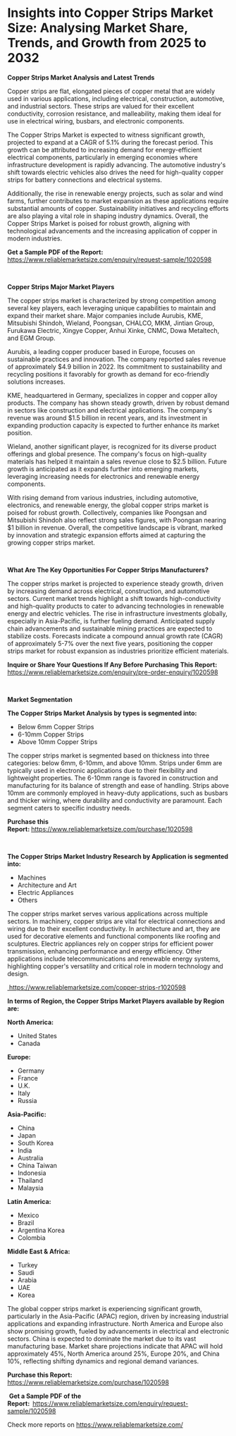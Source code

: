 <p><h1>Insights into Copper Strips Market Size: Analysing Market Share, Trends, and Growth from 2025 to 2032</h1></p><p><strong>Copper Strips Market Analysis and Latest Trends</strong></p>
<p><p>Copper strips are flat, elongated pieces of copper metal that are widely used in various applications, including electrical, construction, automotive, and industrial sectors. These strips are valued for their excellent conductivity, corrosion resistance, and malleability, making them ideal for use in electrical wiring, busbars, and electronic components.</p><p>The Copper Strips Market is expected to witness significant growth, projected to expand at a CAGR of 5.1% during the forecast period. This growth can be attributed to increasing demand for energy-efficient electrical components, particularly in emerging economies where infrastructure development is rapidly advancing. The automotive industry's shift towards electric vehicles also drives the need for high-quality copper strips for battery connections and electrical systems.</p><p>Additionally, the rise in renewable energy projects, such as solar and wind farms, further contributes to market expansion as these applications require substantial amounts of copper. Sustainability initiatives and recycling efforts are also playing a vital role in shaping industry dynamics. Overall, the Copper Strips Market is poised for robust growth, aligning with technological advancements and the increasing application of copper in modern industries.</p></p>
<p><strong>Get a Sample PDF of the Report:&nbsp;</strong> <a href="https://www.reliablemarketsize.com/enquiry/request-sample/1020598?utm_campaign=2393&utm_medium=2&utm_source=Github&utm_content=ia&utm_term=02042025&utm_id=copper-strips">https://www.reliablemarketsize.com/enquiry/request-sample/1020598</a></p>
<p>&nbsp;</p>
<p><strong>Copper Strips Major Market Players</strong></p>
<p><p>The copper strips market is characterized by strong competition among several key players, each leveraging unique capabilities to maintain and expand their market share. Major companies include Aurubis, KME, Mitsubishi Shindoh, Wieland, Poongsan, CHALCO, MKM, Jintian Group, Furukawa Electric, Xingye Copper, Anhui Xinke, CNMC, Dowa Metaltech, and EGM Group.</p><p>Aurubis, a leading copper producer based in Europe, focuses on sustainable practices and innovation. The company reported sales revenue of approximately $4.9 billion in 2022. Its commitment to sustainability and recycling positions it favorably for growth as demand for eco-friendly solutions increases.</p><p>KME, headquartered in Germany, specializes in copper and copper alloy products. The company has shown steady growth, driven by robust demand in sectors like construction and electrical applications. The company's revenue was around $1.5 billion in recent years, and its investment in expanding production capacity is expected to further enhance its market position.</p><p>Wieland, another significant player, is recognized for its diverse product offerings and global presence. The company's focus on high-quality materials has helped it maintain a sales revenue close to $2.5 billion. Future growth is anticipated as it expands further into emerging markets, leveraging increasing needs for electronics and renewable energy components.</p><p>With rising demand from various industries, including automotive, electronics, and renewable energy, the global copper strips market is poised for robust growth. Collectively, companies like Poongsan and Mitsubishi Shindoh also reflect strong sales figures, with Poongsan nearing $1 billion in revenue. Overall, the competitive landscape is vibrant, marked by innovation and strategic expansion efforts aimed at capturing the growing copper strips market.</p></p>
<p>&nbsp;</p>
<p><strong>What Are The Key Opportunities For Copper Strips Manufacturers?</strong></p>
<p><p>The copper strips market is projected to experience steady growth, driven by increasing demand across electrical, construction, and automotive sectors. Current market trends highlight a shift towards high-conductivity and high-quality products to cater to advancing technologies in renewable energy and electric vehicles. The rise in infrastructure investments globally, especially in Asia-Pacific, is further fueling demand. Anticipated supply chain advancements and sustainable mining practices are expected to stabilize costs. Forecasts indicate a compound annual growth rate (CAGR) of approximately 5-7% over the next five years, positioning the copper strips market for robust expansion as industries prioritize efficient materials.</p></p>
<p><strong>Inquire or Share Your Questions If Any Before Purchasing This Report:</strong> <a href="https://www.reliablemarketsize.com/enquiry/pre-order-enquiry/1020598?utm_campaign=2393&utm_medium=2&utm_source=Github&utm_content=ia&utm_term=02042025&utm_id=copper-strips">https://www.reliablemarketsize.com/enquiry/pre-order-enquiry/1020598</a></p>
<p>&nbsp;</p>
<p><strong>Market Segmentation</strong></p>
<p><strong>The Copper Strips Market Analysis by types is segmented into:</strong></p>
<p><ul><li>Below 6mm Copper Strips</li><li>6-10mm Copper Strips</li><li>Above 10mm Copper Strips</li></ul></p>
<p><p>The copper strips market is segmented based on thickness into three categories: below 6mm, 6-10mm, and above 10mm. Strips under 6mm are typically used in electronic applications due to their flexibility and lightweight properties. The 6-10mm range is favored in construction and manufacturing for its balance of strength and ease of handling. Strips above 10mm are commonly employed in heavy-duty applications, such as busbars and thicker wiring, where durability and conductivity are paramount. Each segment caters to specific industry needs.</p></p>
<p><strong>Purchase this Report:&nbsp;</strong><a href="https://www.reliablemarketsize.com/purchase/1020598?utm_campaign=2393&utm_medium=2&utm_source=Github&utm_content=ia&utm_term=02042025&utm_id=copper-strips">https://www.reliablemarketsize.com/purchase/1020598</a></p>
<p>&nbsp;</p>
<p><strong>The Copper Strips Market Industry Research by Application is segmented into:</strong></p>
<p><ul><li>Machines</li><li>Architecture and Art</li><li>Electric Appliances</li><li>Others</li></ul></p>
<p><p>The copper strips market serves various applications across multiple sectors. In machinery, copper strips are vital for electrical connections and wiring due to their excellent conductivity. In architecture and art, they are used for decorative elements and functional components like roofing and sculptures. Electric appliances rely on copper strips for efficient power transmission, enhancing performance and energy efficiency. Other applications include telecommunications and renewable energy systems, highlighting copper's versatility and critical role in modern technology and design.</p></p>
<p><a href="https://www.reliablemarketsize.com/copper-strips-r1020598?utm_campaign=2393&utm_medium=2&utm_source=Github&utm_content=ia&utm_term=02042025&utm_id=copper-strips">&nbsp;https://www.reliablemarketsize.com/copper-strips-r1020598</a></p>
<p><strong>In terms of Region, the Copper Strips Market Players available by Region are:</strong></p>
<p>
    <p> <strong> North America: </strong>
        <ul>
            <li>United States</li>
            <li>Canada</li>
        </ul>
        </p> 
    <p> <strong> Europe: </strong>
        <ul>
            <li>Germany</li>
            <li>France</li>
            <li>U.K.</li>
            <li>Italy</li>
            <li>Russia</li>
        </ul>
        </p> 
    <p> <strong> Asia-Pacific: </strong>
        <ul>
            <li>China</li>
            <li>Japan</li>
            <li>South Korea</li>
            <li>India</li>
            <li>Australia</li>
            <li>China Taiwan</li>
            <li>Indonesia</li>
            <li>Thailand</li>
            <li>Malaysia</li>
        </ul>
        </p> 
    <p> <strong> Latin America: </strong>
        <ul>
            <li>Mexico</li>
            <li>Brazil</li>
            <li>Argentina Korea</li>
            <li>Colombia</li>
        </ul>
        </p> 
    <p> <strong> Middle East & Africa: </strong>
        <ul>
            <li>Turkey</li>
            <li>Saudi</li>
            <li>Arabia</li>
            <li>UAE</li>
            <li>Korea</li>
        </ul>
    </p>
    </p>
<p><p>The global copper strips market is experiencing significant growth, particularly in the Asia-Pacific (APAC) region, driven by increasing industrial applications and expanding infrastructure. North America and Europe also show promising growth, fueled by advancements in electrical and electronic sectors. China is expected to dominate the market due to its vast manufacturing base. Market share projections indicate that APAC will hold approximately 45%, North America around 25%, Europe 20%, and China 10%, reflecting shifting dynamics and regional demand variances.</p></p>
<p><strong>Purchase this Report: </strong><a href="https://www.reliablemarketsize.com/purchase/1020598?utm_campaign=2393&utm_medium=2&utm_source=Github&utm_content=ia&utm_term=02042025&utm_id=copper-strips">https://www.reliablemarketsize.com/purchase/1020598</a></p>
<p>&nbsp;<strong>Get a Sample PDF of the Report:&nbsp;&nbsp;</strong><a href="https://www.reliablemarketsize.com/enquiry/request-sample/1020598?utm_campaign=2393&utm_medium=2&utm_source=Github&utm_content=ia&utm_term=02042025&utm_id=copper-strips">https://www.reliablemarketsize.com/enquiry/request-sample/1020598</a></p>
<p><strong></strong></p>
<p>Check more reports on <a href="https://www.reliablemarketsize.com/?utm_campaign=2393&utm_medium=2&utm_source=Github&utm_content=ia&utm_term=02042025&utm_id=copper-strips">https://www.reliablemarketsize.com/</a></p>